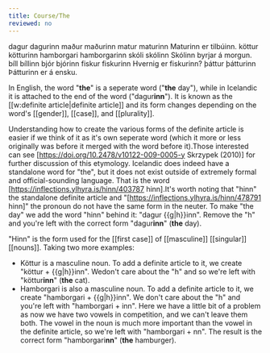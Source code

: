 ```yaml
---
title: Course/The
reviewed: no
---
```

<vocabulary>
dagur
dagurinn
maður
maðurinn
matur
maturinn
Maturinn er tilbúinn.
köttur
kötturinn
hamborgari
hamborgarinn
skóli
skólinn
Skólinn byrjar á morgun.
bíll
bíllinn
bjór
bjórinn
fiskur
fiskurinn
Hvernig er fiskurinn?
þáttur
þátturinn
Þátturinn er á ensku.
</vocabulary>

In English, the word "**the**" is a seperate word ("**the** day"), while in Icelandic it is attached to the end of the word ("dagur**inn**"). It is known as the [[w:definite article|definite article]] and its form changes depending on the word's [[gender]], [[case]], and [[plurality]].

Understanding how to create the various forms of the definite article is easier if we think of it as it's own seperate word (which it more or less originally was before it merged with the word before it).<note>Those interested can see [https://doi.org/10.2478/v10122-009-0005-y
 Skrzypek (2010)] for further discussion of this etymology.</note> Icelandic does indeed have a standalone word for "the", but it does not exist outside of extremely formal and official-sounding language. That is the word [https://inflections.ylhyra.is/hinn/403787 hinn].<note>It's worth noting that "hinn" the standalone definite article and "[https://inflections.ylhyra.is/hinn/478791 hinn]" the pronoun do not have the same form in the neuter.</note> To make "the day" we add the word "hinn" behind it: "dagur {{g|h}}inn". Remove the "h" and you're left with the correct form "dagur**inn**" (**the** day).

"Hinn" is the form used for the [[first case]] of [[masculine]] [[singular]] [[nouns]]. Taking two more examples:

- Köttur is a masculine noun. To add a definite article to it, we create "köttur + {{g|h}}inn". Wedon't care about the "h" and so we're left with "köttur**inn**" (**the** cat).
- Hamborgari is also a masculine noun. To add a definite article to it, we create "hamborgari + {{g|h}}inn". We don't care about the "h" and you're left with "hamborgari + inn". Here we have a little bit of a problem as now we have two vowels in competition, and we can't leave them both. The vowel in the noun is much more important than the vowel in the definite article, so we're left with "hamborgari + nn". The result is the correct form "hamborgari**nn**" (**the** hamburger).
